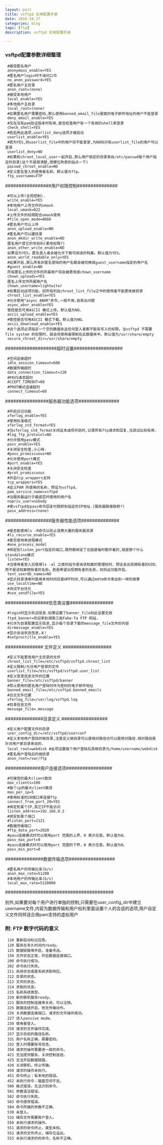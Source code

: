 ```yaml
---
layout: post
title: vsftpd 实用配置手册
date: 2016-10-27
categories: blog
tags: [ftp]
description: vsftpd 实用配置手册

---
```


### vsftpd配置参数详细整理

     #接受匿名用户 
     anonymous_enable=YES 
     #匿名用户login时不询问口令 
     no_anon_password=YES 
     #匿名用户主目录 
     anon_root=(none) 
     #接受本地用户 
     local_enable=YES 
     #本地用户主目录 
     local_root=(none) 
     #如果匿名用户需要密码,那么使用banned_email_file里面的电子邮件地址的用户不能登录 
     deny_email_enable=YES 
     #仅在没有pam验证版本时有用,是否检查用户有一个有效的shell来登录 
     check_shell=YES 
     #若启用此选项,userlist_deny选项才被启动 
     userlist_enable=YES 
     #若为YES,则userlist_file中的用户将不能登录,为NO则只有userlist_file的用户可以登录 
     userlist_deny=NO 
     #如果和chroot_local_user一起开启,那么用户锁定的目录来自/etc/passwd每个用户指定的目录(这个不是很清楚,很哪位熟悉的指点一下) 
     passwd_chroot_enable=NO 
     #定义匿名登入的使用者名称。默认值为ftp。 
     ftp_username=FTP 
 
 #################用户权限控制############### 

     #可以上传(全局控制). 
     write_enable=YES 
     #本地用户上传文件的umask 
     local_umask=022 
     #上传文件的权限配合umask使用 
     #file_open_mode=0666 
     #匿名用户可以上传 
     anon_upload_enable=NO 
     #匿名用户可以建目录 
     anon_mkdir_write_enable=NO 
     匿名用户其它的写权利(更改权限?) 
     anon_other_write_enable=NO 
     如果设为YES，匿名登入者会被允许下载可阅读的档案。默认值为YES。 
     anon_world_readable_only=YES 
     #如果开启,那么所有非匿名登陆的用户名都会被切换成guest_username指定的用户名 
     #guest_enable=NO 
     所有匿名上传的文件的所属用户将会被更改成chown_username 
     chown_uploads=YES 
     匿名上传文件所属用户名 
     chown_username=lightwiter 
     #如果启动这项功能，则所有列在chroot_list_file之中的使用者不能更改根目录 
     chroot_list_enable=YES 
     #允许使用"async ABOR"命令,一般不用,容易出问题 
     async_abor_enable=YES 
     管控是否可用ASCII 模式上传。默认值为NO。 
     ascii_upload_enable=YES 
     #管控是否可用ASCII 模式下载。默认值为NO。 
     ascii_download_enable=YES 
     #这个选项必须指定一个空的数据夹且任何登入者都不能有写入的权限，当vsftpd 不需要file system 的权限时，就会将使用者限制在此数据夹中。默认值为/usr/share/empty 
     secure_chroot_dir=/usr/share/empty 
 
 ###################超时设置################## 

     #空闲连接超时 
     idle_session_timeout=600 
     #数据传输超时 
     data_connection_timeout=120 
     #PAVS请求超时 
     ACCEPT_TIMEOUT=60 
     #PROT模式连接超时 
     connect_timeout=60 
 
 ################服务器功能选项############### 

     #开启日记功能 
     xferlog_enable=YES 
     #使用标准格式 
     xferlog_std_format=YES 
     #当xferlog_std_format关闭且本选项开启时,记录所有ftp请求和回复,当调试比较有用. 
     #log_ftp_protocol=NO 
     #允许使用pasv模式 
     pasv_enable=YES 
     #关闭安全检查,小心呀. 
     #pasv_promiscuous+NO 
     #允许使用port模式 
     #port_enable=YES 
     #关闭安全检查 
     #prot_promiscuous 
     #开启tcp_wrappers支持 
     tcp_wrappers=YES 
     #定义PAM 所使用的名称，预设为vsftpd。 
     pam_service_name=vsftpd 
     #当服务器运行于最底层时使用的用户名 
     nopriv_user=nobody 
     #使vsftpd在pasv命令回复时跳转到指定的IP地址.(服务器联接跳转?) 
     pasv_address=(none) 
 
 #################服务器性能选项############## 

     #是否能使用ls -R命令以防止浪费大量的服务器资源 
     #ls_recurse_enable=YES 
     #是否使用单进程模式 
     #one_process_model 
     #绑定到listen_port指定的端口,既然都绑定了也就是每时都开着的,就是那个什么standalone模式 
     listen=YES 
     #当使用者登入后使用ls -al 之类的指令查询该档案的管理权时，预设会出现拥有者的UID，而不是该档案拥有者的名称。若是希望出现拥有者的名称，则将此功能开启。 
     text_userdb_names=NO 
     #显示目录清单时是用本地时间还是GMT时间,可以通过mdtm命令来达到一样的效果 
     use_localtime=NO 
     #测试平台优化 
     #use_sendfile=YES 
 
 ################信息类设置################ 

     #login时显示欢迎信息.如果设置了banner_file则此设置无效 
     ftpd_banner=欢迎来到湖南三辰Fake-Ta FTP 网站. 
     #允许为目录配置显示信息,显示每个目录下面的message_file文件的内容 
     dirmessage_enable=YES 
     #显示会话状态信息,关! 
     #setproctitle_enable=YES 
 
 ############## 文件定义 ################## 

     #定义不能更改用户主目录的文件 
     chroot_list_file=/etc/vsftpd/vsftpd.chroot_list 
     #定义限制/允许用户登录的文件 
     userlist_file=/etc/vsftpd/vsftpd.user_list 
     #定义登录信息文件的位置 
     banner_file=/etc/vsftpd/banner 
     #禁止使用的匿名用户登陆时作为密码的电子邮件地址 
     banned_email_file=/etc/vsftpd.banned_emails 
     #日志文件位置 
     xferlog_file=/var/log/vsftpd.log 
     #目录信息文件 
     message_file=.message 
 
 ##############目录定义 ################# 

     #定义用户配置文件的目录 
     user_config_dir=/etc/vsftpd/userconf 
     #定义本地用户登陆的根目录,注意定义根目录可以是相对路径也可以是绝对路径.相对路径是针对用户家目录来说的. 
     local_root=webdisk #此项设置每个用户登陆后其根目录为/home/username/webdisk 
     #匿名用户登陆后的根目录 
     anon_root=/var/ftp 
 
 #############用户连接选项################# 

     #可接受的最大client数目 
     max_clients=100 
     #每个ip的最大client数目 
     max_per_ip=5 
     #使用标准的20端口来连接ftp 
     connect_from_port_20=YES 
     #绑定到某个IP,其它IP不能访问 
     listen_address=192.168.0.2 
     #绑定到某个端口 
     #listen_port=2121 
     #数据传输端口 
     #ftp_data_port=2020 
     #pasv连接模式时可以使用port 范围的上界，0 表示任意。默认值为0。 
     pasv_max_port=0 
     #pasv连接模式时可以使用port 范围的下界，0 表示任意。默认值为0。 
     pasv_min_port=0 
 
 ##############数据传输选项################# 

     #匿名用户的传输比率(b/s) 
     anon_max_rate=51200 
     #本地用户的传输比率(b/s) 
     local_max_rate=5120000 
 
 ######################################## 

 别外,如果要对每个用户进行单独的控制,只需要在user_config_dir中建立username文件,内容为数据传输和用户权利里面设置个人的合适的选项,用户自定义文件同样适合用pam支持的虚拟用户

### 附: FTP 数字代码的意义 
    
     110 重新启动标记应答。 
     120 服务在多久时间内ready。 
     125 数据链路埠开启，准备传送。 
     150 文件状态正常，开启数据连接端口。 
     200 命令执行成功。 
     202 命令执行失败。 
     211 系统状态或是系统求助响应。 
     212 目录的状态。 
     213 文件的状态。 
     214 求助的讯息。 
     215 名称系统类型。 
     220 新的联机服务ready。 
     221 服务的控制连接埠关闭，可以注销。 
     225 数据连结开启，但无传输动作。 
     226 关闭数据连接端口，请求的文件操作成功。 
     227 进入passive mode。 
     230 使用者登入。 
     250 请求的文件操作完成。 
     257 显示目前的路径名称。 
     331 用户名称正确，需要密码。 
     332 登入时需要账号信息。 
     350 请求的操作需要进一部的命令。 
     421 无法提供服务，关闭控制连结。 
     425 无法开启数据链路。 
     426 关闭联机，终止传输。 
     450 请求的操作未执行。 
     451 命令终止：有本地的错误。 
     452 未执行命令：磁盘空间不足。 
     500 格式错误，无法识别命令。 
     501 参数语法错误。 
     502 命令执行失败。 
     503 命令顺序错误。 
     504 命令所接的参数不正确。 
     530 未登入。 
     532 储存文件需要账户登入。 
     550 未执行请求的操作。 
     551 请求的命令终止，类型未知。 
     552 请求的文件终止，储存位溢出。 
     553 未执行请求的的命令，名称不正确。 
